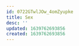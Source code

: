 ```yaml
---
id: 0722GTwlJOw_4omZyupke
title: Sex
desc: ''
updated: 1639762693856
created: 1639762693856
---
```


